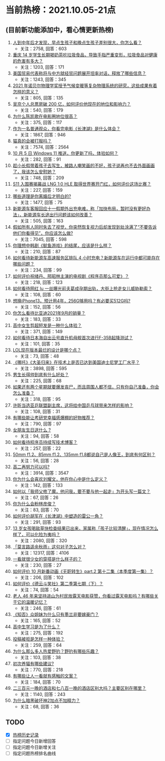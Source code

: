 # 当前热榜：2021.10.05-21点
## (目前新功能添加中，看心情更新热榜)
1. [人到中年后才发现，早点生孩子和晚点生孩子差别很大，你怎么看？](https://www.zhihu.com/question/487446731)
    * 关注：2758, 回答：603
2. [重庆 14 岁学生长期喝奶茶吃垃圾食品，导致手指严重变形，垃圾食品对健康的危害有多大？](https://www.zhihu.com/question/490690527)
    * 关注：1203, 回答：171
3. [美国贸易代表称将与中方就经贸问题展开坦率对话，释放了哪些信息？](https://www.zhihu.com/question/490689044)
    * 关注：1243, 回答：345
4. [2021 年诺贝尔物理学奖授予气候变暖等复杂物理系统的研究，这些成果有着怎样的意义？](https://www.zhihu.com/question/490729626)
    * 关注：805, 回答：135
5. [吴京个人总票房破 200 亿，如何评价他现在的地位和影响力？](https://www.zhihu.com/question/486474365)
    * 关注：540, 回答：179
6. [为什么陈凯歌在电影圈地位很高？](https://www.zhihu.com/question/268516908)
    * 关注：375, 回答：117
7. [作为一名普通观众，你看完电影《长津湖》是什么体会？](https://www.zhihu.com/question/490336626)
    * 关注：1867, 回答：946
8. [猫真的会被打服吗？](https://www.zhihu.com/question/348013324)
    * 关注：7574, 回答：2564
9. [10 月 5 日 Windows 11 推送，你更新了吗，体验如何？](https://www.zhihu.com/question/490698024)
    * 关注：282, 回答：91
10. [趁小长假带着孩子去写生，被路人嘲笑画的不好，孩子说再也不去外面画画了，我该怎么安慰她？](https://www.zhihu.com/question/489760395)
    * 关注：748, 回答：209
11. [S11 入围赛揭幕战 LNG 1:0 HLE 取得世界赛开门红，如何评价这场比赛？](https://www.zhihu.com/question/490750864)
    * 关注：227, 回答：159
12. [哪些道理是你离婚后才明白的?](https://www.zhihu.com/question/265158687)
    * 关注：1477, 回答：75
13. [新能源车客服回应十一假期外出充电难，称「加快布局，暂时没有更好办法」，新能源车长途出行问题该如何改善？](https://www.zhihu.com/question/490670868)
    * 关注：505, 回答：163
14. [假如所有人同时失去了视觉，你突然恢复视力后却发现到处涂满了“不要告诉他们你看得见”，你应该怎么做?](https://www.zhihu.com/question/455155293)
    * 关注：7045, 回答：598
15. [你理想中韩剧《鱿鱼游戏》的结尾，应该是什么样？](https://www.zhihu.com/question/489707481)
    * 关注：210, 回答：87
16. [如何看待新能源车高速服务区排队 4 小时充电？新能源车在运行中都可能存在哪些问题？](https://www.zhihu.com/question/490681787)
    * 关注：234, 回答：99
17. [如何评价祝绪丹、邢昭林主演的电视剧《程序员那么可爱》？](https://www.zhihu.com/question/486068728)
    * 关注：218, 回答：123
18. [如何看待网红 lu 一丝曝光前夫葛成孕期出轨，大街上抢走女儿威胁勒索？](https://www.zhihu.com/question/490493063)
    * 关注：108, 回答：60
19. [想换iPhone13，预计用4年，256G够用吗？有必要买512G吗?](https://www.zhihu.com/question/486958475)
    * 关注：152, 回答：56
20. [你怎么看待比亚迪2021年9月的销量？](https://www.zhihu.com/question/490463116)
    * 关注：183, 回答：33
21. [高中女生剪超短发是一种什么体验？](https://www.zhihu.com/question/385012580)
    * 关注：371, 回答：149
22. [如何看待日本海自出云号直升机母舰首次进行F-35B起降测试？](https://www.zhihu.com/question/490692520)
    * 关注：101, 回答：35
23. [LOL现在版本最烂的设计是哪个点？](https://www.zhihu.com/question/481821430)
    * 关注：73, 回答：48
24. [《哪吒》《大圣归来》在技术上是否已达到美国迪士尼梦工厂水平？](https://www.zhihu.com/question/389058916)
    * 关注：3898, 回答：595
25. [男生长得帅到底有什么好处？](https://www.zhihu.com/question/487303022)
    * 关注：225, 回答：68
26. [如果还有两个星期就要爆发丧尸，而且周围人都不信，只有你自己准备，你会怎么准备？](https://www.zhihu.com/question/408293580)
    * 关注：318, 回答：95
27. [许昕当选亚乒联盟副主席，这将给中国乒乓球带来怎样的影响？](https://www.zhihu.com/question/490459641)
    * 关注：108, 回答：31
28. [有哪些能让考研党幸福感爆棚的好物推荐？](https://www.zhihu.com/question/449598440)
    * 关注：790, 回答：97
29. [女朋友生日送什么 ?](https://www.zhihu.com/question/488170020)
    * 关注：94, 回答：58
30. [如何看待程序员持续写技术博客？](https://www.zhihu.com/question/41802793)
    * 关注：257, 回答：22
31. [50mm f1.2、85mm f1.2、135mm f1.8都说自己是人像王，到底有何区别？](https://www.zhihu.com/question/489619614)
    * 关注：56, 回答：28
32. [高二再努力可以吗?](https://www.zhihu.com/question/481700662)
    * 关注：3914, 回答：3547
33. [你为什么会喜欢刘耀文，他在你心中是什么定义？](https://www.zhihu.com/question/490127563)
    * 关注：142, 回答：133
34. [如何以「我师父修了魔，他问我，要不要与他一起走」为开头写一篇文？](https://www.zhihu.com/question/485731144)
    * 关注：67, 回答：26
35. [你为什么会粉林彦俊？](https://www.zhihu.com/question/487922584)
    * 关注：83, 回答：70
36. [如何评价胡军在《长津湖》中塑造的雷公一角？](https://www.zhihu.com/question/490123542)
    * 关注：291, 回答：93
37. [13 岁女孩喝敌草快检查结果已出来，家属称「孩子比较清醒」，现在情况怎么样了，可以化险为夷吗？](https://www.zhihu.com/question/490413635)
    * 关注：2080, 回答：320
38. [「莫言路遥余秋雨」这句对子怎么对？](https://www.zhihu.com/question/359189927)
    * 关注：12317, 回答：4106
39. [一看就很少女的穿搭是什么样子的？](https://www.zhihu.com/question/484297417)
    * 关注：230, 回答：27
40. [如何评价 10 月新番动画《无职转生》part.2 第十二集（本季度第一集）？](https://www.zhihu.com/question/489937981)
    * 关注：206, 回答：102
41. [如何评价《德云斗笑社》第二季第七期（下）？](https://www.zhihu.com/question/490446270)
    * 关注：74, 回答：54
42. [老人 46 年来坚持进山为村民放露天电影获赞，你看过露天电影吗？有哪些关于它的温暖记忆？](https://www.zhihu.com/question/488315294)
    * 关注：246, 回答：61
43. [《知否》众姐妹为什么只有墨兰非要嫁豪门？](https://www.zhihu.com/question/487363198)
    * 关注：165, 回答：52
44. [高中生学习是为了什么？](https://www.zhihu.com/question/490237018)
    * 关注：275, 回答：192
45. [投稿被拒是怎样一种体验？](https://www.zhihu.com/question/39890434)
    * 关注：259, 回答：64
46. [为什么那么多人热爱野钓？野钓有哪些乐趣？](https://www.zhihu.com/question/490587217)
    * 关注：103, 回答：38
47. [初次养猫有哪些建议?](https://www.zhihu.com/question/466558437)
    * 关注：770, 回答：218
48. [有哪些让人一看就有感触的文案？](https://www.zhihu.com/question/485275453)
    * 关注：184, 回答：70
49. [二三百元一晚的酒店和七八百一晚的酒店区别大吗？主要区别在哪里？](https://www.zhihu.com/question/486503426)
    * 关注：1140, 回答：243
50. [为什么暗黑破坏神2加点不加精力？](https://www.zhihu.com/question/489618670)
    * 关注：68, 回答：36
## TODO
* [x] [热榜历史记录](hot_history/AllHot.md)
* [ ] 指定问题今日新增回答
* [ ] 指定问题今日新增关注
* [ ] 指定问题热榜排名曲线
